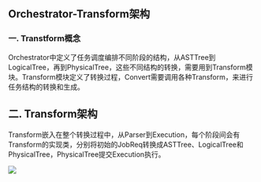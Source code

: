 ## **Orchestrator-Transform架构**

### **一. Transtform概念**

Orchestrator中定义了任务调度编排不同阶段的结构，从ASTTree到LogicalTree，再到PhysicalTree，这些不同结构的转换，需要用到Transform模块。Transform模块定义了转换过程，Convert需要调用各种Transform，来进行任务结构的转换和生成。

## **二. Transform架构**

Transform嵌入在整个转换过程中，从Parser到Execution，每个阶段间会有Transform的实现类，分别将初始的JobReq转换成ASTTree、LogicalTree和PhysicalTree，PhysicalTree提交Execution执行。

![](/Images-zh/Architecture/orchestrator/transform/linkis-orchestrator-transform-01.png)

